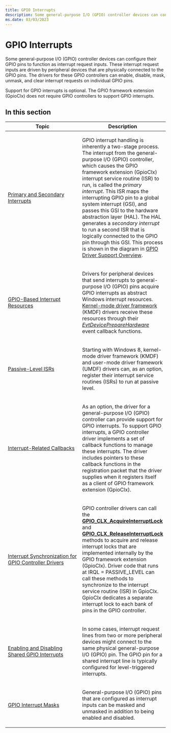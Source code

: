 ```yaml
---
title: GPIO Interrupts
description: Some general-purpose I/O (GPIO) controller devices can configure their GPIO pins to function as interrupt request inputs.
ms.date: 03/03/2023
---
```


# GPIO Interrupts


Some general-purpose I/O (GPIO) controller devices can configure their GPIO pins to function as interrupt request inputs. These interrupt request inputs are driven by peripheral devices that are physically connected to the GPIO pins. The drivers for these GPIO controllers can enable, disable, mask, unmask, and clear interrupt requests on individual GPIO pins.

Support for GPIO interrupts is optional. The GPIO framework extension (GpioClx) does not require GPIO controllers to support GPIO interrupts.

## In this section


<table>
<colgroup>
<col width="50%" />
<col width="50%" />
</colgroup>
<thead>
<tr class="header">
<th>Topic</th>
<th>Description</th>
</tr>
</thead>
<tbody>
<tr class="odd">
<td><p><a href="/windows-hardware/drivers/gpio/primary-and-secondary-interrupts" data-raw-source="[Primary and Secondary Interrupts](./primary-and-secondary-interrupts.md)">Primary and Secondary Interrupts</a></p></td>
<td><p>GPIO interrupt handling is inherently a two-stage process. The interrupt from the general-purpose I/O (GPIO) controller, which causes the GPIO framework extension (GpioClx) interrupt service routine (ISR) to run, is called the <em>primary interrupt</em>. This ISR maps the interrupting GPIO pin to a global system interrupt (GSI), and passes this GSI to the hardware abstraction layer (HAL). The HAL generates a <em>secondary interrupt</em> to run a second ISR that is logically connected to the GPIO pin through this GSI. This process is shown in the diagram in <a href="/windows-hardware/drivers/gpio/gpio-driver-support-overview#gpio-block-diagram" data-raw-source="[GPIO Driver Support Overview](./gpio-driver-support-overview.md#gpio-block-diagram)">GPIO Driver Support Overview</a>.</p></td>
</tr>
<tr class="even">
<td><p><a href="/windows-hardware/drivers/gpio/gpio-based-interrupt-resources" data-raw-source="[GPIO-Based Interrupt Resources](./gpio-based-interrupt-resources.md)">GPIO-Based Interrupt Resources</a></p></td>
<td><p>Drivers for peripheral devices that send interrupts to general-purpose I/O (GPIO) pins acquire GPIO interrupts as abstract Windows interrupt resources. <a href="/windows-hardware/drivers/wdf/what-s-new-for-wdf-drivers" data-raw-source="[Kernel-mode driver framework](../wdf/index.md)">Kernel-mode driver framework</a> (KMDF) drivers receive these resources through their <a href="/windows-hardware/drivers/ddi/wdfdevice/nc-wdfdevice-evt_wdf_device_prepare_hardware" data-raw-source="[&lt;em&gt;EvtDevicePrepareHardware&lt;/em&gt;](/windows-hardware/drivers/ddi/wdfdevice/nc-wdfdevice-evt_wdf_device_prepare_hardware)"><em>EvtDevicePrepareHardware</em></a> event callback functions. </p></td>
</tr>
<tr class="odd">
<td><p><a href="/windows-hardware/drivers/gpio/passive-level-isrs" data-raw-source="[Passive-Level ISRs](./passive-level-isrs.md)">Passive-Level ISRs</a></p></td>
<td><p>Starting with Windows 8, kernel-mode driver framework (KMDF) and user-mode driver framework (UMDF) drivers can, as an option, register their interrupt service routines (ISRs) to run at passive level.</p></td>
</tr>
<tr class="even">
<td><p><a href="/windows-hardware/drivers/gpio/interrupt-related-callbacks" data-raw-source="[Interrupt-Related Callbacks](./interrupt-related-callbacks.md)">Interrupt-Related Callbacks</a></p></td>
<td><p>As an option, the driver for a general-purpose I/O (GPIO) controller can provide support for GPIO interrupts. To support GPIO interrupts, a GPIO controller driver implements a set of callback functions to manage these interrupts. The driver includes pointers to these callback functions in the registration packet that the driver supplies when it registers itself as a client of GPIO framework extension (GpioClx).</p></td>
</tr>
<tr class="odd">
<td><p><a href="/windows-hardware/drivers/gpio/interrupt-synchronization-for-gpio-controller-drivers" data-raw-source="[Interrupt Synchronization for GPIO Controller Drivers](./interrupt-synchronization-for-gpio-controller-drivers.md)">Interrupt Synchronization for GPIO Controller Drivers</a></p></td>
<td><p>GPIO controller drivers can call the <a href="/windows-hardware/drivers/ddi/gpioclx/nf-gpioclx-gpio_clx_acquireinterruptlock" data-raw-source="[&lt;strong&gt;GPIO_CLX_AcquireInterruptLock&lt;/strong&gt;](/windows-hardware/drivers/ddi/gpioclx/nf-gpioclx-gpio_clx_acquireinterruptlock)"><strong>GPIO_CLX_AcquireInterruptLock</strong></a> and <a href="/windows-hardware/drivers/ddi/gpioclx/nf-gpioclx-gpio_clx_releaseinterruptlock" data-raw-source="[&lt;strong&gt;GPIO_CLX_ReleaseInterruptLock&lt;/strong&gt;](/windows-hardware/drivers/ddi/gpioclx/nf-gpioclx-gpio_clx_releaseinterruptlock)"><strong>GPIO_CLX_ReleaseInterruptLock</strong></a> methods to acquire and release interrupt locks that are implemented internally by the GPIO framework extension (GpioClx). Driver code that runs at IRQL = PASSIVE_LEVEL can call these methods to synchronize to the interrupt service routine (ISR) in GpioClx. GpioClx dedicates a separate interrupt lock to each bank of pins in the GPIO controller.</p></td>
</tr>
<tr class="even">
<td><p><a href="/windows-hardware/drivers/gpio/enabling-and-disabling-shared-gpio-interrupts" data-raw-source="[Enabling and Disabling Shared GPIO Interrupts](./enabling-and-disabling-shared-gpio-interrupts.md)">Enabling and Disabling Shared GPIO Interrupts</a></p></td>
<td><p>In some cases, interrupt request lines from two or more peripheral devices might connect to the same physical general-purpose I/O (GPIO) pin. The GPIO pin for a shared interrupt line is typically configured for level-triggered interrupts.</p></td>
</tr>
<tr class="odd">
<td><p><a href="/windows-hardware/drivers/gpio/gpio-interrupt-masks" data-raw-source="[GPIO Interrupt Masks](./gpio-interrupt-masks.md)">GPIO Interrupt Masks</a></p></td>
<td><p>General-purpose I/O (GPIO) pins that are configured as interrupt inputs can be masked and unmasked in addition to being enabled and disabled.</p></td>
</tr>
</tbody>
</table>

 

